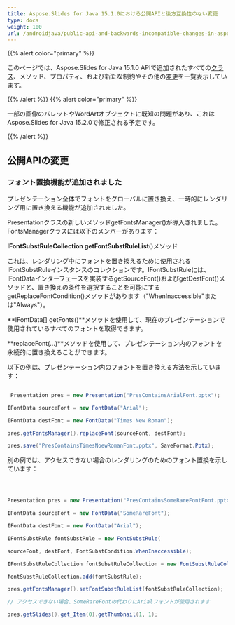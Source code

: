 ```yaml
---
title: Aspose.Slides for Java 15.1.0における公開APIと後方互換性のない変更
type: docs
weight: 100
url: /androidjava/public-api-and-backwards-incompatible-changes-in-aspose-slides-for-java-15-1-0/
---
```


{{% alert color="primary" %}} 

このページでは、Aspose.Slides for Java 15.1.0 APIで追加されたすべての[クラス](/slides/androidjava/public-api-and-backwards-incompatible-changes-in-aspose-slides-for-java-15-1-0/)、メソッド、プロパティ、および新たな制約やその他の[変更](/slides/androidjava/public-api-and-backwards-incompatible-changes-in-aspose-slides-for-java-15-1-0/)を一覧表示しています。

{{% /alert %}} {{% alert color="primary" %}} 

一部の画像のバレットやWordArtオブジェクトに既知の問題があり、これはAspose.Slides for Java 15.2.0で修正される予定です。

{{% /alert %}} 
## **公開APIの変更**
### **フォント置換機能が追加されました**
プレゼンテーション全体でフォントをグローバルに置き換え、一時的にレンダリング用に置き換える機能が追加されました。

Presentationクラスの新しいメソッドgetFontsManager()が導入されました。FontsManagerクラスには以下のメンバーがあります：

**IFontSubstRuleCollection getFontSubstRuleList**()メソッド

これは、レンダリング中にフォントを置き換えるために使用されるIFontSubstRuleインスタンスのコレクションです。IFontSubstRuleには、IFontDataインターフェースを実装するgetSourceFont()およびgetDestFont()メソッドと、置き換えの条件を選択することを可能にするgetReplaceFontCondition()メソッドがあります（"WhenInaccessible"または"Always"）。

**IFontData[] getFonts()**メソッドを使用して、現在のプレゼンテーションで使用されているすべてのフォントを取得できます。

**replaceFont(...)**メソッドを使用して、プレゼンテーション内のフォントを永続的に置き換えることができます。

以下の例は、プレゼンテーション内のフォントを置き換える方法を示しています：

``` java

 Presentation pres = new Presentation("PresContainsArialFont.pptx");

IFontData sourceFont = new FontData("Arial");

IFontData destFont = new FontData("Times New Roman");

pres.getFontsManager().replaceFont(sourceFont, destFont);

pres.save("PresContainsTimesNoewRomanFont.pptx", SaveFormat.Pptx);

```

別の例では、アクセスできない場合のレンダリングのためのフォント置換を示しています：

``` java



Presentation pres = new Presentation("PresContainsSomeRareFontFont.pptx");

IFontData sourceFont = new FontData("SomeRareFont");

IFontData destFont = new FontData("Arial");

IFontSubstRule fontSubstRule = new FontSubstRule(

sourceFont, destFont, FontSubstCondition.WhenInaccessible);

IFontSubstRuleCollection fontSubstRuleCollection = new FontSubstRuleCollection();

fontSubstRuleCollection.add(fontSubstRule);

pres.getFontsManager().setFontSubstRuleList(fontSubstRuleCollection);

// アクセスできない場合、SomeRareFontの代わりにArialフォントが使用されます

pres.getSlides().get_Item(0).getThumbnail(1, 1);

```